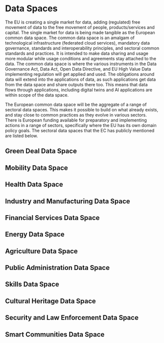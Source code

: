 # Data Spaces

The EU is creating a single market for data, adding (regulated) free movement of data to the free movement of people, products/services and capital. The single market for data is being made tangible as the European common data space. The common data space is an amalgam of technological infrastructure (federated cloud services), mandatory data governance, standards and interoperability principles, and sectoral common standards and practices. It is intended to make data sharing and usage more modular while usage conditions and agreements stay attached to the data. The common data space is where the various instruments in the Data Governance Act, Data Act, Open Data Directive, and EU High Value Data implementing regulation will get applied and used. The obligations around data will extend into the applications of data, as such applications get data from the data space and share outputs there too. This means that data flows through applications, including digital twins and AI applications are within scope of the data space.

The European common data space will be the aggregate of a range of sectoral data spaces. This makes it possible to build on what already exists, and stay close to common practices as they evolve in various sectors. There is European funding available for preparatory and implementing actions in a range of sectors, specifically where the EU has its own domain policy goals. The sectoral data spaces that the EC has publicly mentioned are listed below. 

## Green Deal Data Space
## Mobility Data Space
## Health Data Space
## Industry and Manufacturing Data Space
## Financial Services Data Space
## Energy Data Space
## Agriculture Data Space
## Public Administration Data Space
## Skills Data Space
## Cultural Heritage Data Space
## Security and Law Enforcement Data Space
## Smart Communities Data Space
